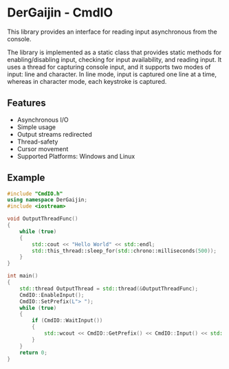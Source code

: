 # DerGaijin - CmdIO

This library provides an interface for reading input asynchronous from the console.

The library is implemented as a static class that provides static methods for enabling/disabling input, checking for input availability, and reading input.
It uses a thread for capturing console input, and it supports two modes of input: line and character. In line mode, input is captured one line at a time, whereas in character mode, each keystroke is captured.

## Features

* Asynchronous I/O
* Simple usage
* Output streams redirected
* Thread-safety
* Cursor movement
* Supported Platforms: Windows and Linux

## Example

```cpp
#include "CmdIO.h"
using namespace DerGaijin;
#include <iostream>

void OutputThreadFunc()
{
	while (true)
	{
		std::cout << "Hello World" << std::endl;
		std::this_thread::sleep_for(std::chrono::milliseconds(500));
	}
}

int main()
{
	std::thread OutputThread = std::thread(&OutputThreadFunc);
	CmdIO::EnableInput();
	CmdIO::SetPrefix(L"> ");
	while (true)
	{
		if (CmdIO::WaitInput())
		{
			std::wcout << CmdIO::GetPrefix() << CmdIO::Input() << std::endl;
		}
	}
	return 0;
}

```
